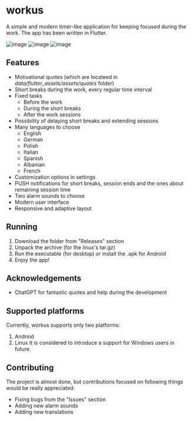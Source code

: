 # workus
A simple and modern timer-like application for keeping focused during the work. The app has been written in Flutter.

![image](https://github.com/SiekamCebule/workus/assets/61906978/edccd45a-1390-4d18-a28e-dced12354253)
![image](https://github.com/SiekamCebule/workus/assets/61906978/6802a0e5-e323-40f5-ad1c-6ff5194469cd)
![image](https://github.com/SiekamCebule/workus/assets/61906978/474e8631-120f-4973-81f5-1976d625a52a)

## Features
- Motivational quotes (which are locateed in *data/flutter_assets/assets/quotes* folder)
- Short breaks during the work, every regular time interval
- Fixed tasks
    - Before the work
    - During the short breaks
    - After the work sessions
- Possibility of delaying short breaks and extending sessions
- Many languages to choose
    - English
    - German
    - Polish
    - Italian
    - Spanish
    - Albanian
    - French
- Customization options in settings
- PUSH notifications for short breaks, session ends and the ones about remaining session time
- Two alarm sounds to choose
- Modern user interface
- Responsive and adaptive layout

## Running
1. Download the folder from "Releases" section
2. Unpack the archive (for the linux's tar.gz)
3. Run the executable (for desktop) or install the .apk for Android
4. Enjoy the app!
## Acknowledgements
- ChatGPT for fantastic quotes and help during the development

## Supported platforms
Currently, workus supports only two platforms:
1. Android
2. Linux
It is considered to introduce a support for Windows users in future.
## Contributing
The project is almost done, but contributions focused on following things would be really appreciated:
- Fixing bugs from the "Issues" section
- Adding new alarm sounds
- Adding new translations
